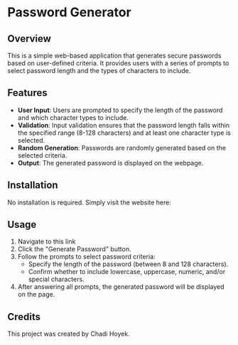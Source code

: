 # Password Generator

## Overview

This is a simple web-based application that generates secure passwords based on user-defined criteria. It provides users with a series of prompts to select password length and the types of characters to include.



## Features

- **User Input**: Users are prompted to specify the length of the password and which character types to include.
- **Validation**: Input validation ensures that the password length falls within the specified range (8-128 characters) and at least one character type is selected.
- **Random Generation**: Passwords are randomly generated based on the selected criteria.
- **Output**: The generated password is displayed on the webpage.

## Installation

No installation is required. Simply visit the website here: 

## Usage

1. Navigate to this link 
2. Click the "Generate Password" button.
3. Follow the prompts to select password criteria:
   - Specify the length of the password (between 8 and 128 characters).
   - Confirm whether to include lowercase, uppercase, numeric, and/or special characters.
4. After answering all prompts, the generated password will be displayed on the page.

## Credits

This project was created by Chadi Hoyek.
